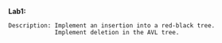 **Lab1:**

    Description: Implement an insertion into a red-black tree. 
                 Implement deletion in the AVL tree.